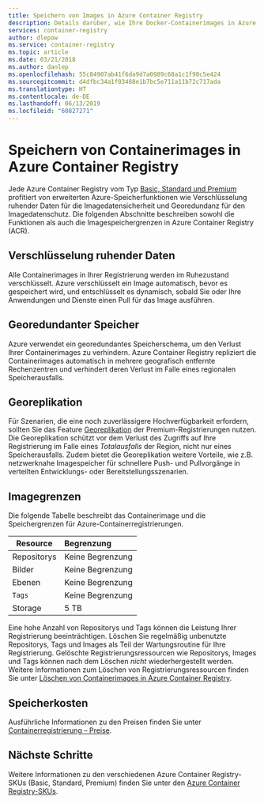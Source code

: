 ```yaml
---
title: Speichern von Images in Azure Container Registry
description: Details darüber, wie Ihre Docker-Containerimages in Azure Container Registry gespeichert werden, sowie über Sicherheit, Redundanz und Kapazität.
services: container-registry
author: dlepow
ms.service: container-registry
ms.topic: article
ms.date: 03/21/2018
ms.author: danlep
ms.openlocfilehash: 55c84907ab41f6da9d7a0989c68a1c1f90c5e424
ms.sourcegitcommit: d4dfbc34a1f03488e1b7bc5e711a11b72c717ada
ms.translationtype: HT
ms.contentlocale: de-DE
ms.lasthandoff: 06/13/2019
ms.locfileid: "60827271"
---
```

# <a name="container-image-storage-in-azure-container-registry"></a>Speichern von Containerimages in Azure Container Registry

Jede Azure Container Registry vom Typ [Basic, Standard und Premium](container-registry-skus.md) profitiert von erweiterten Azure-Speicherfunktionen wie Verschlüsselung ruhender Daten für die Imagedatensicherheit und Georedundanz für den Imagedatenschutz. Die folgenden Abschnitte beschreiben sowohl die Funktionen als auch die Imagespeichergrenzen in Azure Container Registry (ACR).

## <a name="encryption-at-rest"></a>Verschlüsselung ruhender Daten

Alle Containerimages in Ihrer Registrierung werden im Ruhezustand verschlüsselt. Azure verschlüsselt ein Image automatisch, bevor es gespeichert wird, und entschlüsselt es dynamisch, sobald Sie oder Ihre Anwendungen und Dienste einen Pull für das Image ausführen.

## <a name="geo-redundant-storage"></a>Georedundanter Speicher

Azure verwendet ein georedundantes Speicherschema, um den Verlust Ihrer Containerimages zu verhindern. Azure Container Registry repliziert die Containerimages automatisch in mehrere geografisch entfernte Rechenzentren und verhindert deren Verlust im Falle eines regionalen Speicherausfalls.

## <a name="geo-replication"></a>Georeplikation

Für Szenarien, die eine noch zuverlässigere Hochverfügbarkeit erfordern, sollten Sie das Feature [Georeplikation](container-registry-geo-replication.md) der Premium-Registrierungen nutzen. Die Georeplikation schützt vor dem Verlust des Zugriffs auf Ihre Registrierung im Falle eines *Totalausfalls* der Region, nicht nur eines Speicherausfalls. Zudem bietet die Georeplikation weitere Vorteile, wie z.B. netzwerknahe Imagespeicher für schnellere Push- und Pullvorgänge in verteilten Entwicklungs- oder Bereitstellungsszenarien.

## <a name="image-limits"></a>Imagegrenzen

Die folgende Tabelle beschreibt das Containerimage und die Speichergrenzen für Azure-Containerregistrierungen.

| Resource | Begrenzung |
| -------- | :---- |
| Repositorys | Keine Begrenzung |
| Bilder | Keine Begrenzung |
| Ebenen | Keine Begrenzung |
| `Tags` | Keine Begrenzung|
| Storage | 5 TB |

Eine hohe Anzahl von Repositorys und Tags können die Leistung Ihrer Registrierung beeinträchtigen. Löschen Sie regelmäßig unbenutzte Repositorys, Tags und Images als Teil der Wartungsroutine für Ihre Registrierung. Gelöschte Registrierungsressourcen wie Repositorys, Images und Tags können nach dem Löschen *nicht* wiederhergestellt werden. Weitere Informationen zum Löschen von Registrierungsressourcen finden Sie unter [Löschen von Containerimages in Azure Container Registry](container-registry-delete.md).

## <a name="storage-cost"></a>Speicherkosten

Ausführliche Informationen zu den Preisen finden Sie unter [Containerregistrierung – Preise][pricing].

## <a name="next-steps"></a>Nächste Schritte

Weitere Informationen zu den verschiedenen Azure Container Registry-SKUs (Basic, Standard, Premium) finden Sie unter den [Azure Container Registry-SKUs](container-registry-skus.md).

<!-- IMAGES -->

<!-- LINKS - External -->
[portal]: https://portal.azure.com
[pricing]: https://aka.ms/acr/pricing

<!-- LINKS - Internal -->
